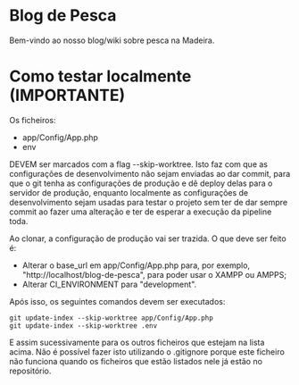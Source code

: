 # Blog de Pesca
Bem-vindo ao nosso blog/wiki sobre pesca na Madeira.

# Como testar localmente (IMPORTANTE)

Os ficheiros: 
* app/Config/App.php
* env

DEVEM ser marcados com a flag --skip-worktree. Isto faz com que as configurações de desenvolvimento não sejam enviadas ao dar commit, para que o git tenha as configurações de produção e dê deploy delas para o servidor de produção, enquanto localmente as configurações de desenvolvimento sejam usadas para testar o projeto sem ter de dar sempre commit ao fazer uma alteração e ter de esperar a execução da pipeline toda.

Ao clonar, a configuração de produção vai ser trazida. O que deve ser feito é:
* Alterar o base_url em app/Config/App.php para, por exemplo, "http://localhost/blog-de-pesca", para poder usar o XAMPP ou AMPPS;
* Alterar CI_ENVIRONMENT para "development".

Após isso, os seguintes comandos devem ser executados:

```
git update-index --skip-worktree app/Config/App.php
git update-index --skip-worktree .env
```
E assim sucessivamente para os outros ficheiros que estejam na lista acima.
Não é possível fazer isto utilizando o .gitignore porque este ficheiro não funciona quando os ficheiros que estão listados nele já estão no repositório.
